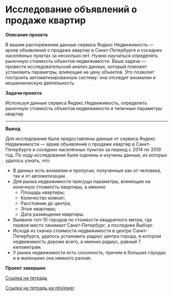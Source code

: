 # Исследование объявлений о продаже квартир

<b>Описание проекта</b>

В вашем распоряжении данные сервиса Яндекс Недвижимость — архив объявлений о продаже квартир в Санкт-Петербурге и соседних населённых пунктах за несколько лет. Нужно научиться определять рыночную стоимость объектов недвижимости. Ваша задача — провести исследовательский анализ данных, который поможет установить параметры, влияющие на цену объектов. Это позволит построить автоматизированную систему: она отследит аномалии и мошенническую деятельность.

<b>Задачи проекта</b>

Используя данные сервиса Яндекс.Недвижимость, определить рыночную стоимость объектов недвижимости и типичные параметры квартир

---
<b>Вывод</b>

Для исследования были предоставлены данные от сервиса Яндекс Недвижимости — архив объявлений о продаже квартир в Санкт-Петербурге и соседних населённых пунктах за период с 2014 по 2019 год. По ходу исследования были оценены и изучены данные, из которых удалось узнать, что:

  - В данных есть аномалии и пропуски, полученные как от человека, так и от автоматизации.
  - Для рынка недвижимости присущи параметры, влияющие на конечную стоимость квартиры, а именно:
    - Площадь квартиры;
    - Количество комнат;
    - Расстояние до центра;
    - Этаж квартиры;
    - Дата размещения квартиры.
  - Выявили топ-10 городов по стоимости квадратного метра, где первое место занимает Санкт-Петербург, а последнее Выборг.
  - Исходя из скачка стоимости недвижимости в центре Санкт-Петербурга, удалось установить радиус центра города, в котором недвижимость дороже всего, а именно радиус, равный 7 километрам.
  - У рынка недвижимости есть сезонность, причем в больших городах и в маленьких она немного разная.

<b>Проект завершен</b>

[Ссылка на тетрадь]()

[Ссылка на тетрадь на nbviewer](https://nbviewer.org/github/obertas-artem/my_projects/blob/main/02%20-%20Исследование%20объявлений%20о%20продаже%20квартир/02%20-%20Исследование%20объявлений%20о%20продаже%20квартир.ipynb)
